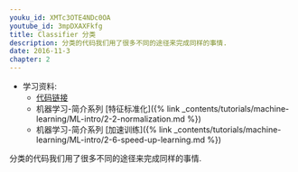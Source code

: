 ```yaml
---
youku_id: XMTc3OTE4NDc0OA
youtube_id: 3mpDXAXFkfg
title: Classifier 分类
description: 分类的代码我们用了很多不同的途径来完成同样的事情.
date: 2016-11-3
chapter: 2
---
```

* 学习资料:
  * [代码链接](https://github.com/MorvanZhou/tutorials/blob/master/kerasTUT/5-classifier_example.py)
  * 机器学习-简介系列 [特征标准化]({% link _contents/tutorials/machine-learning/ML-intro/2-2-normalization.md %})
  * 机器学习-简介系列 [加速训练]({% link _contents/tutorials/machine-learning/ML-intro/2-6-speed-up-learning.md %})
  
分类的代码我们用了很多不同的途径来完成同样的事情.
